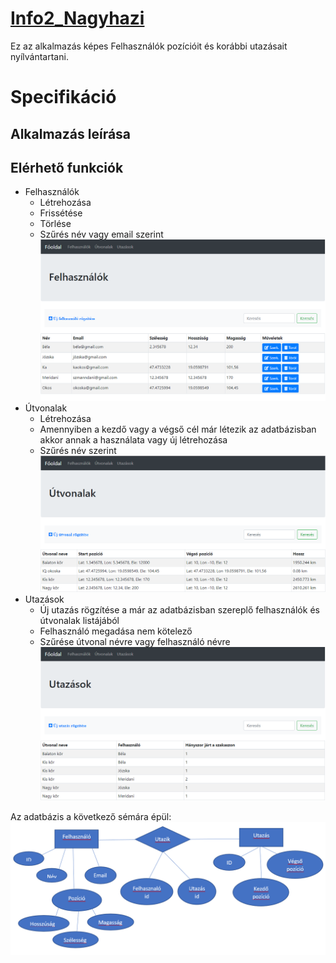 # [Info2_Nagyhazi]((https://github.com/meridani/Info2_Nagyhazi))

Ez az alkalmazás képes Felhasználók pozícióit és korábbi utazásait
nyílvántartani.

# Specifikáció

## Alkalmazás leírása

## Elérhető funkciók

* Felhasználók
  * Létrehozása
  * Frissétése
  * Törlése
  * Szűrés név vagy email szerint
    ![Felhasználók](./doc/felhasznalok.PNG)
* Útvonalak
  * Létrehozása
  * Amennyiben a kezdő vagy a végső cél már létezik az adatbázisban
    akkor annak a használata vagy új létrehozása
  * Szűrés név szerint ![Útvonalak](./doc/tracks.PNG)
* Utazások
  * Új utazás rögzítése a már az adatbázisban szereplő felhasználók és
    útvonalak listájából
  * Felhasználó megadása nem kötelező
  * Szűrése útvonal névre vagy felhasználó névre
    ![Utazások](./doc/travels.PNG)

Az adatbázis a következő sémára épül:
![Adatbázis sémája](./doc/db_scheme.PNG "Séma")
